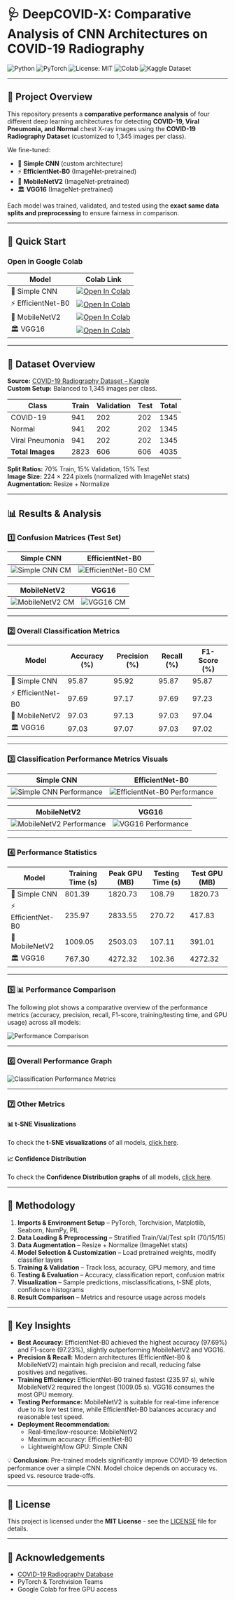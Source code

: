 # 🩺 DeepCOVID-X: Comparative Analysis of CNN Architectures on COVID-19 Radiography

![Python](https://img.shields.io/badge/Python-3.9%2B-blue?logo=python&logoColor=white)
![PyTorch](https://img.shields.io/badge/PyTorch-1.12+-ee4c2c?logo=pytorch&logoColor=white)
![License: MIT](https://img.shields.io/badge/License-MIT-green.svg)
![Colab](https://img.shields.io/badge/Run%20on-Colab-orange?logo=googlecolab)
![Kaggle Dataset](https://img.shields.io/badge/Dataset-Kaggle-blue?logo=kaggle)

---

## 📖 Project Overview
This repository presents a **comparative performance analysis** of four different deep learning architectures for detecting **COVID-19, Viral Pneumonia, and Normal** chest X-ray images using the **COVID-19 Radiography Dataset** (customized to 1,345 images per class).

We fine-tuned:
- 🧠 **Simple CNN** (custom architecture)
- ⚡ **EfficientNet-B0** (ImageNet-pretrained)
- 📱 **MobileNetV2** (ImageNet-pretrained)
- 🏛 **VGG16** (ImageNet-pretrained)

Each model was trained, validated, and tested using the **exact same data splits and preprocessing** to ensure fairness in comparison.

---

## 🚀 Quick Start

### Open in Google Colab

| Model | Colab Link |
|-------|------------|
| 🧠 Simple CNN | [![Open In Colab](https://colab.research.google.com/assets/colab-badge.svg)](https://colab.research.google.com/github/HussamUmer/Vision4Healthcare/blob/main/DeepCovid_X/Colab%20Notebooks/CNN_Covid_Radiography.ipynb) |
| ⚡ EfficientNet-B0 | [![Open In Colab](https://colab.research.google.com/assets/colab-badge.svg)](https://colab.research.google.com/github/HussamUmer/Vision4Healthcare/blob/main/DeepCovid_X/Colab%20Notebooks/EfficientNet_Covid_Radiography.ipynb) |
| 📱 MobileNetV2 | [![Open In Colab](https://colab.research.google.com/assets/colab-badge.svg)](https://colab.research.google.com/github/HussamUmer/Vision4Healthcare/blob/main/DeepCovid_X/Colab%20Notebooks/MobileNet_Covid_Radiography.ipynb) |
| 🏛 VGG16 | [![Open In Colab](https://colab.research.google.com/assets/colab-badge.svg)](https://colab.research.google.com/github/HussamUmer/Vision4Healthcare/blob/main/DeepCovid_X/Colab%20Notebooks/VGG16_Covid_Radiography.ipynb) |

---

## 📂 Dataset Overview

**Source:** [COVID-19 Radiography Dataset – Kaggle](https://www.kaggle.com/tawsifurrahman/covid19-radiography-database)  
**Custom Setup:** Balanced to 1,345 images per class.

| Class            | Train | Validation | Test | Total |
|------------------|-------|------------|------|-------|
| COVID-19         | 941   | 202        | 202  | 1345  |
| Normal           | 941   | 202        | 202  | 1345  |
| Viral Pneumonia  | 941   | 202        | 202  | 1345  |
| **Total Images** | 2823  | 606        | 606  | 4035  |

**Split Ratios:** 70% Train, 15% Validation, 15% Test  
**Image Size:** 224 × 224 pixels (normalized with ImageNet stats)  
**Augmentation:** Resize + Normalize

---

## 📊 Results & Analysis

### 1️⃣ Confusion Matrices (Test Set)


| **Simple CNN** | **EfficientNet-B0** |
|----------------|----------------------|
| ![Simple CNN CM](https://github.com/HussamUmer/Vision4Healthcare/blob/main/DeepCovid_X/Results_Graphs/ConfusionMatrices/cnncm.png) | ![EfficientNet-B0 CM](https://github.com/HussamUmer/Vision4Healthcare/blob/main/DeepCovid_X/Results_Graphs/ConfusionMatrices/efficientnetcm.png) |

| **MobileNetV2** | **VGG16** |
|------------------|------------|
| ![MobileNetV2 CM](https://github.com/HussamUmer/Vision4Healthcare/blob/main/DeepCovid_X/Results_Graphs/ConfusionMatrices/Mobilenetcm.png) | ![VGG16 CM](https://github.com/HussamUmer/Vision4Healthcare/blob/main/DeepCovid_X/Results_Graphs/ConfusionMatrices/vgg16cm.png) |


---

### 2️⃣ Overall Classification Metrics

| Model | Accuracy (%) | Precision (%) | Recall (%) | F1-Score (%) |
|-------|--------------|---------------|------------|--------------|
| 🧠 Simple CNN | 95.87 | 95.92 | 95.87 | 95.87 |
| ⚡ EfficientNet-B0 | 97.69 | 97.17 | 97.69 | 97.23 |
| 📱 MobileNetV2 | 97.03 | 97.13 | 97.03 | 97.04 |
| 🏛 VGG16 | 97.03 | 97.07 | 97.03 | 97.02 |

---

### 3️⃣ Classification Performance Metrics Visuals

| **Simple CNN** | **EfficientNet-B0** |
|----------------|----------------------|
| ![Simple CNN Performance](https://github.com/HussamUmer/Vision4Healthcare/blob/main/DeepCovid_X/Results_Graphs/ClassificationPerformanceMetrics/cnnclass.png) | ![EfficientNet-B0 Performance](https://github.com/HussamUmer/Vision4Healthcare/blob/main/DeepCovid_X/Results_Graphs/ClassificationPerformanceMetrics/efficientnetclass.png) |

| **MobileNetV2** | **VGG16** |
|------------------|------------|
| ![MobileNetV2 Performance](https://github.com/HussamUmer/Vision4Healthcare/blob/main/DeepCovid_X/Results_Graphs/ClassificationPerformanceMetrics/mobilenetclass.png) | ![VGG16 Performance](https://github.com/HussamUmer/Vision4Healthcare/blob/main/DeepCovid_X/Results_Graphs/ClassificationPerformanceMetrics/vgg16class.png) |


---

### 4️⃣ Performance Statistics


| Model | Training Time (s) | Peak GPU (MB) | Testing Time (s) | Test GPU (MB) |
|-------|-----------------|---------------|-----------------|---------------|
| 🧠 Simple CNN | 801.39 | 1820.73 | 108.79 | 1820.73 |
| ⚡ EfficientNet-B0 | 235.97 | 2833.55 | 270.72 | 417.83 |
| 📱 MobileNetV2 | 1009.05 | 2503.03 | 107.11 | 391.01 |
| 🏛 VGG16 | 767.30 | 4272.32 | 102.36 | 4272.32 |


---

### 5️⃣ 📊 Performance Comparison

The following plot shows a comparative overview of the performance metrics (accuracy, precision, recall, F1-score, training/testing time, and GPU usage) across all models:

![Performance Comparison](https://github.com/HussamUmer/Vision4Healthcare/blob/main/DeepCovid_X/Results_Graphs/Performance/newplot.png)

---

### 6️⃣ Overall Performance Graph

![Classification Performance Metrics](https://raw.githubusercontent.com/HussamUmer/Vision4Healthcare/main/DeepCovid_X/Results_Graphs/ClassificationPerformanceMetrics/newplot%20(1).png)


---
### 7️⃣ Other Metrics

#### 📊 t-SNE Visualizations

To check the **t-SNE visualizations** of all models, [click here](https://github.com/HussamUmer/Vision4Healthcare/tree/main/DeepCovid_X/Results_Graphs/tsne).


#### 📈 Confidence Distribution

To check the **Confidence Distribution graphs** of all models, [click here](https://github.com/HussamUmer/Vision4Healthcare/tree/main/DeepCovid_X/Results_Graphs/ConfidenceDistribution).


---

## 📜 Methodology

1. **Imports & Environment Setup** – PyTorch, Torchvision, Matplotlib, Seaborn, NumPy, PIL  
2. **Data Loading & Preprocessing** – Stratified Train/Val/Test split (70/15/15)  
3. **Data Augmentation** – Resize + Normalize (ImageNet stats)  
4. **Model Selection & Customization** – Load pretrained weights, modify classifier layers  
5. **Training & Validation** – Track loss, accuracy, GPU memory, and time  
6. **Testing & Evaluation** – Accuracy, classification report, confusion matrix  
7. **Visualization** – Sample predictions, misclassifications, t-SNE plots, confidence histograms  
8. **Result Comparison** – Metrics and resource usage across models

---

## 📌 Key Insights

- **Best Accuracy:** EfficientNet-B0 achieved the highest accuracy (97.69%) and F1-score (97.23%), slightly outperforming MobileNetV2 and VGG16.  
- **Precision & Recall:** Modern architectures (EfficientNet-B0 & MobileNetV2) maintain high precision and recall, reducing false positives and negatives.  
- **Training Efficiency:** EfficientNet-B0 trained fastest (235.97 s), while MobileNetV2 required the longest (1009.05 s). VGG16 consumes the most GPU memory.  
- **Testing Performance:** MobileNetV2 is suitable for real-time inference due to its low test time, while EfficientNet-B0 balances accuracy and reasonable test speed.  
- **Deployment Recommendation:**  
  - Real-time/low-resource: MobileNetV2  
  - Maximum accuracy: EfficientNet-B0  
  - Lightweight/low GPU: Simple CNN  

💡 **Conclusion:** Pre-trained models significantly improve COVID-19 detection performance over a simple CNN. Model choice depends on accuracy vs. speed vs. resource trade-offs.

---

## 📜 License
This project is licensed under the **MIT License** - see the [LICENSE](LICENSE) file for details.

---

## 🙌 Acknowledgements
- [COVID-19 Radiography Database](https://www.kaggle.com/tawsifurrahman/covid19-radiography-database)  
- PyTorch & Torchvision Teams  
- Google Colab for free GPU access


